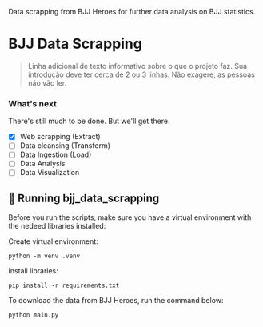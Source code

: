 Data scrapping from BJJ Heroes for further data analysis on BJJ statistics.
# BJJ Data Scrapping


> Linha adicional de texto informativo sobre o que o projeto faz. Sua introdução deve ter cerca de 2 ou 3 linhas. Não exagere, as pessoas não vão ler.

### What's next

There's still much to be done. But we'll get there.
- [x] Web scrapping (Extract)
- [ ] Data cleansing (Transform) 
- [ ] Data Ingestion (Load)
- [ ] Data Analysis
- [ ] Data Visualization

## 🚀 Running bjj_data_scrapping

Before you run the scripts, make sure you have a virtual environment with the nedeed libraries installed:

Create virtual environment:
```
python -m venv .venv
```

Install libraries:
```
pip install -r requirements.txt
```

To download the data from BJJ Heroes, run the command below:

```
python main.py
```